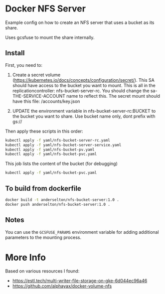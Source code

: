 Docker NFS Server
================

Example config on how to create an NFS server that uses a bucket as its share.  

Uses gcsfuse to mount the share internally.

Install
----

First, you need to:
1) Create a secret volume (https://kubernetes.io/docs/concepts/configuration/secret/).  This SA should have access
   to the bucket you want to mount.
   This is all in the replicationcontroller: nfs-bucket-server-rc.   You should change the sa-THE-SERVICE-ACCOUNT name to reflect this.
   The secret mount should have this file: /accounts/key.json

2) UPDATE the environment variable in nfs-bucket-server-rc:BUCKET to the bucket you want to share.
   Use bucket name only, dont prefix with gs://

Then apply these scripts in this order:
```bash
kubectl apply -f yaml/nfs-bucket-server-rc.yaml
kubectl apply -f yaml/nfs-bucket-server-service.yaml
kubectl apply -f yaml/nfs-bucket-pv.yaml
kubectl apply -f yaml/nfs-bucket-pvc.yaml
```

This job lists the content of the bucket (for debugging)
```bash
kubectl apply -f yaml/nfs-bucket-pvc.yaml
```

To build from dockerfile
----
```bash
docker build -t anderselton/nfs-bucket-server:1.0 .
docker push anderselton/nfs-bucket-server:1.0 .
```

Notes
----
You can use the `GCSFUSE_PARAMS` environment variable for adding additional parameters to the mounting process.

More Info
=========

Based on various resources I found:
* https://estl.tech/multi-writer-file-storage-on-gke-6d044ec96a46
* https://github.com/alphayax/docker-volume-nfs